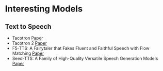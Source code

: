 # Interesting Models
## Text to Speech
- Tacotron [Paper](https://arxiv.org/pdf/1703.10135)
- Tacotron 2 [Paper](https://arxiv.org/pdf/1712.05884)
- F5-TTS: A Fairytaler that Fakes Fluent and Faithful Speech with Flow Matching [Paper](https://arxiv.org/abs/2410.06885)
- Seed-TTS: A Family of High-Quality Versatile Speech Generation Models [Paper](https://arxiv.org/abs/2406.02430)